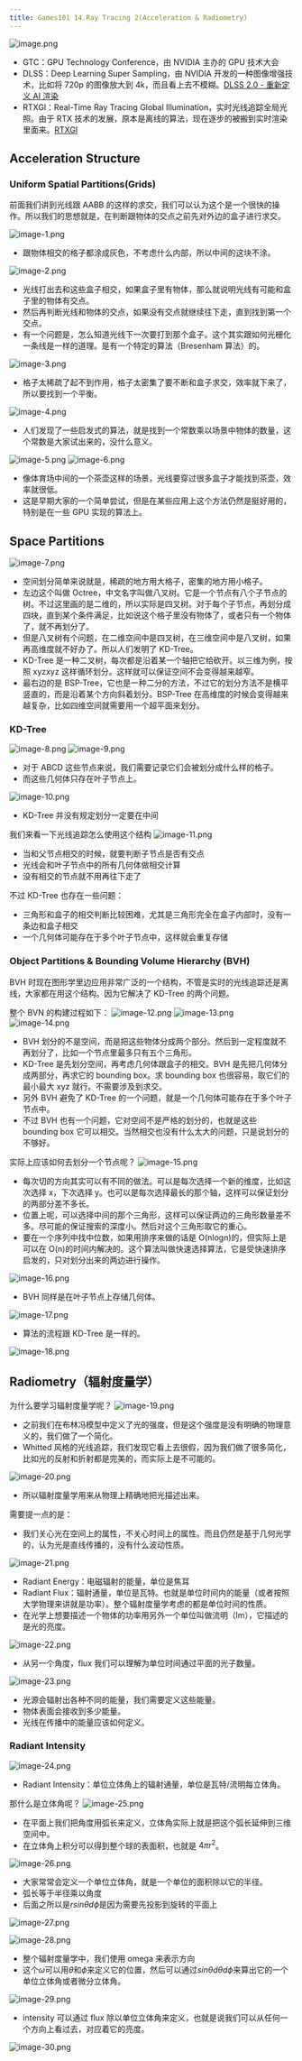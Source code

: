```yaml
---
title: Games101 14.Ray Tracing 2(Acceleration & Radiometry)
---
```


![image.png](/images/Pub_Note_Games101_14/image.png)

- GTC：GPU Technology Conference，由 NVIDIA 主办的 GPU 技术大会
- DLSS：Deep Learning Super Sampling，由 NVIDIA 开发的一种图像增强技术，比如将 720p 的图像放大到 4k，而且看上去不模糊。[DLSS 2.0 - 重新定义 AI 渲染](https://zhuanlan.zhihu.com/p/116211994)
- RTXGI：Real-Time Ray Tracing Global Illumination，实时光线追踪全局光照。由于 RTX 技术的发展，原本是离线的算法，现在逐步的被搬到实时渲染里面来。[RTXGI](https://developer.nvidia.com/rtxgi)

## Acceleration Structure

### Uniform Spatial Partitions(Grids)

前面我们讲到光线跟 AABB 的这样的求交，我们可以认为这个是一个很快的操作。所以我们的思想就是，在判断跟物体的交点之前先对外边的盒子进行求交。

![image-1.png](/images/Pub_Note_Games101_14/image-1.png)

- 跟物体相交的格子都涂成灰色，不考虑什么内部，所以中间的这块不涂。

![image-2.png](/images/Pub_Note_Games101_14/image-2.png)

- 光线打出去和这些盒子相交，如果盒子里有物体，那么就说明光线有可能和盒子里的物体有交点。
- 然后再判断光线和物体的交点，如果没有交点就继续往下走，直到找到第一个交点。
- 有一个问题是，怎么知道光线下一次要打到那个盒子。这个其实跟如何光栅化一条线是一样的道理。是有一个特定的算法（Bresenham 算法）的。

![image-3.png](/images/Pub_Note_Games101_14/image-3.png)

- 格子太稀疏了起不到作用，格子太密集了要不断和盒子求交，效率就下来了，所以要找到一个平衡。

![image-4.png](/images/Pub_Note_Games101_14/image-4.png)

- 人们发现了一些启发式的算法，就是找到一个常数乘以场景中物体的数量，这个常数是大家试出来的，没什么意义。

![image-5.png](/images/Pub_Note_Games101_14/image-5.png)
![image-6.png](/images/Pub_Note_Games101_14/image-6.png)

- 像体育场中间的一个茶壶这样的场景，光线要穿过很多盒子才能找到茶壶，效率就很低。
- 这是早期大家的一个简单尝试，但是在某些应用上这个方法仍然是挺好用的，特别是在一些 GPU 实现的算法上。

## Space Partitions

![image-7.png](/images/Pub_Note_Games101_14/image-7.png)

- 空间划分简单来说就是，稀疏的地方用大格子，密集的地方用小格子。
- 左边这个叫做 Octree，中文名字叫做八叉树。它是一个节点有八个子节点的树。不过这里画的是二维的，所以实际是四叉树。对于每个子节点，再划分成四块，直到某个条件满足，比如说这个格子里没有物体了，或者只有一个物体了，就不再划分了。
- 但是八叉树有个问题，在二维空间中是四叉树，在三维空间中是八叉树，如果再高维度就不好办了。所以人们发明了 KD-Tree。
- KD-Tree 是一种二叉树，每次都是沿着某一个轴把它给砍开。以三维为例，按照 xyzxyz 这样循环划分。这样就可以保证空间不会变得越来越窄。
- 最右边的是 BSP-Tree，它也是一种二分的方法，不过它的划分方法不是横平竖直的，而是沿着某个方向斜着划分。BSP-Tree 在高维度的时候会变得越来越复杂，比如四维空间就需要用一个超平面来划分。

### KD-Tree

![image-8.png](/images/Pub_Note_Games101_14/image-8.png)
![image-9.png](/images/Pub_Note_Games101_14/image-9.png)

- 对于 ABCD 这些节点来说，我们需要记录它们会被划分成什么样的格子。
- 而这些几何体只存在叶子节点上。

![image-10.png](/images/Pub_Note_Games101_14/image-10.png)

- KD-Tree 并没有规定划分一定要在中间

我们来看一下光线追踪怎么使用这个结构
![image-11.png](/images/Pub_Note_Games101_14/image-11.png)

- 当和父节点相交的时候，就要判断子节点是否有交点
- 光线会和叶子节点中的所有几何体做相交计算
- 没有相交的节点就不用再往下走了

不过 KD-Tree 也存在一些问题：

- 三角形和盒子的相交判断比较困难，尤其是三角形完全在盒子内部时，没有一条边和盒子相交
- 一个几何体可能存在于多个叶子节点中，这样就会重复存储

### Object Partitions & Bounding Volume Hierarchy (BVH)

BVH 时现在图形学里边应用非常广泛的一个结构，不管是实时的光线追踪还是离线，大家都在用这个结构。因为它解决了 KD-Tree 的两个问题。

整个 BVN 的构建过程如下：
![image-12.png](/images/Pub_Note_Games101_14/image-12.png)
![image-13.png](/images/Pub_Note_Games101_14/image-13.png)
![image-14.png](/images/Pub_Note_Games101_14/image-14.png)

- BVH 划分的不是空间，而是把这些物体分成两个部分。然后到一定程度就不再划分了，比如一个节点里最多只有五个三角形。
- KD-Tree 是先划分空间，再考虑几何体跟盒子的相交。BVH 是先把几何体分成两部分，再求它的 bounding box。求 bounding box 也很容易，取它们的最小最大 xyz 就行。不需要涉及到求交。
- 另外 BVH 避免了 KD-Tree 的一个问题，就是一个几何体可能存在于多个叶子节点中。
- 不过 BVH 也有一个问题，它对空间不是严格的划分的，也就是这些 bounding box 它可以相交。当然相交也没有什么太大的问题，只是说划分的不够好。

实际上应该如何去划分一个节点呢？
![image-15.png](/images/Pub_Note_Games101_14/image-15.png)

- 每次切的方向其实可以有不同的做法。可以是每次选择一个新的维度，比如这次选择 x，下次选择 y。也可以是每次选择最长的那个轴，这样可以保证划分的两部分差不多长。
- 位置上呢，可以选择中间的那个三角形，这样可以保证两边的三角形数量差不多。尽可能的保证搜索的深度小。然后对这个三角形取它的重心。
- 要在一个序列中找中位数，如果用排序来做的话是 O(nlogn)的，但实际上是可以在 O(n)的时间内解决的。这个算法叫做快速选择算法，它是受快速排序启发的，只对划分出来的两边进行操作。

![image-16.png](/images/Pub_Note_Games101_14/image-16.png)

- BVH 同样是在叶子节点上存储几何体。

![image-17.png](/images/Pub_Note_Games101_14/image-17.png)

- 算法的流程跟 KD-Tree 是一样的。

![image-18.png](/images/Pub_Note_Games101_14/image-18.png)

## Radiometry（辐射度量学）

为什么要学习辐射度量学呢？
![image-19.png](/images/Pub_Note_Games101_14/image-19.png)

- 之前我们在布林冯模型中定义了光的强度，但是这个强度是没有明确的物理意义的，我们做了一个简化。
- Whitted 风格的光线追踪，我们发现它看上去很假，因为我们做了很多简化，比如光的反射和折射都是完美的，而实际上是不可能的。

![image-20.png](/images/Pub_Note_Games101_14/image-20.png)

- 所以辐射度量学用来从物理上精确地把光描述出来。

需要提一点的是：

- 我们关心光在空间上的属性，不关心时间上的属性。而且仍然是基于几何光学的，认为光是直线传播的，没有什么波动性质。

![image-21.png](/images/Pub_Note_Games101_14/image-21.png)

- Radiant Energy：电磁辐射的能量，单位是焦耳
- Radiant Flux：辐射通量，单位是瓦特。也就是单位时间内的能量（或者按照大学物理来讲就是功率）。整个辐射度量学考虑的都是单位时间的性质。
- 在光学上想要描述一个物体的功率用另外一个单位叫做流明（lm），它描述的是光的亮度。

![image-22.png](/images/Pub_Note_Games101_14/image-22.png)

- 从另一个角度，flux 我们可以理解为单位时间通过平面的光子数量。

![image-23.png](/images/Pub_Note_Games101_14/image-23.png)

- 光源会辐射出各种不同的能量，我们需要定义这些能量。
- 物体表面会接收到多少能量。
- 光线在传播中的能量应该如何定义。

### Radiant Intensity

![image-24.png](/images/Pub_Note_Games101_14/image-24.png)

- Radiant Intensity：单位立体角上的辐射通量，单位是瓦特/流明每立体角。

那什么是立体角呢？
![image-25.png](/images/Pub_Note_Games101_14/image-25.png)

- 在平面上我们把角度用弧长来定义，立体角实际上就是把这个弧长延伸到三维空间中。
- 在立体角上积分可以得到整个球的表面积，也就是 $4\pi r^2$。

![image-26.png](/images/Pub_Note_Games101_14/image-26.png)

- 大家常常会定义一个单位立体角，就是一个单位的面积除以它的半径。
- 弧长等于半径乘以角度
- 后面之所以是$rsin\theta  d\phi$是因为需要先投影到旋转的平面上

![image-27.png](/images/Pub_Note_Games101_14/image-27.png)

![image-28.png](/images/Pub_Note_Games101_14/image-28.png)

- 整个辐射度量学中，我们使用 omega 来表示方向
- 这个$\omega$可以用$\theta$和$\phi$来定义它的位置，然后可以通过$sin\theta d\theta d\phi$来算出它的一个单位立体角或者微分立体角。

![image-29.png](/images/Pub_Note_Games101_14/image-29.png)

- intensity 可以通过 flux 除以单位立体角来定义，也就是说我们可以从任何一个方向上看过去，对应着它的亮度。

![image-30.png](/images/Pub_Note_Games101_14/image-30.png)
